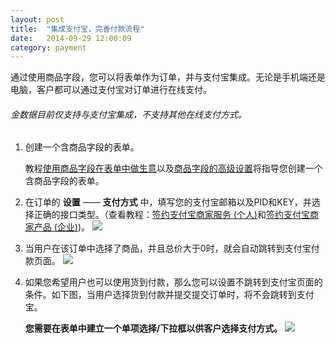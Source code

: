 ```yaml
---
layout: post
title:  "集成支付宝，完善付款流程"
date:   2014-09-29 12:00:09
category: payment
---
```


通过使用商品字段，您可以将表单作为订单，并与支付宝集成。无论是手机端还是电脑，客户都可以通过支付宝对订单进行在线支付。

###### 金数据目前仅支持与支付宝集成，不支持其他在线支付方式。

1. 创建一个含商品字段的表单。

	教程[使用商品字段在表单中做生意](goods-field.html)以及[商品字段的高级设置](goods-field-detail.html)将指导您创建一个含商品字段的表单。

2. 在订单的 **设置** —— **支付方式** 中，填写您的支付宝邮箱以及PID和KEY，并选择正确的接口类型。（查看教程：[签约支付宝商家服务 (个人)](apply-alipay.html)和[签约支付宝商家产品 (企业)](apply-alipay-ent.html))。
	![](http://jinshuju-help-pics.b0.upaiyun.com/images/alipay-setting.png)

3. 当用户在该订单中选择了商品，并且总价大于0时，就会自动跳转到支付宝付款页面。
	![](http://jinshuju-help-pics.b0.upaiyun.com/images/alipay-result.png)

4. 如果您希望用户也可以使用货到付款，那么您可以设置不跳转到支付宝页面的条件。如下图，当用户选择货到付款并提交提交订单时，将不会跳转到支付宝。

	**您需要在表单中建立一个单项选择/下拉框以供客户选择支付方式。**
	![](http://jinshuju-help-pics.b0.upaiyun.com/images/alipay-not-redirect.png)
